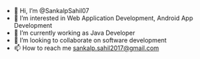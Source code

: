 - 👋 Hi, I’m @SankalpSahil07
- 👀 I’m interested in Web Application Development, Android App Development
- 🌱 I’m currently working as Java Developer
- 💞️ I’m looking to collaborate on software development
- 📫 How to reach me sankalp.sahil2017@gmail.com

<!---
SankalpSahil07/SankalpSahil07 is a ✨ special ✨ repository because its `README.md` (this file) appears on your GitHub profile.
You can click the Preview link to take a look at your changes.
--->
